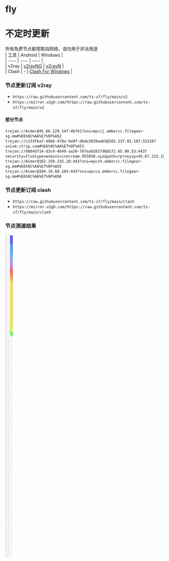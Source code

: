 # fly
# 不定时更新
所有免费节点都爬取自网络，请勿用于非法用途  
|  工具  | Android  | Windows  |  
|  ----  | ----   | ----  |  
| v2ray  | [v2rayNG](https://github.com/2dust/v2rayNG/releases) | [v2rayN](https://github.com/2dust/v2rayN/releases) |  
| Clash  | - | [Clash For Windows](https://github.com/2dust/clashN/releases) | 
  
### 节点更新订阅  v2ray
- `https://raw.githubusercontent.com/ts-sf/fly/main/v2`  
- `https://mirror.v2gh.com/https://raw.githubusercontent.com/ts-sf/fly/main/v2`  

#### 部分节点  
``` 
trojan://Aimer@45.66.129.147:46741?sni=epccj.ambercc.filegear-sg.me#%E6%9C%AA%E7%9F%A52
trojan://c133fbaf-49b6-478a-9a9f-dbde3839aeb5@183.237.91.187:15320?sni=m.ctrip.com#%E6%9C%AA%E7%9F%A53
trojan://6884d714-d3c4-4b49-aa20-767ea92837d6@172.65.90.53:443?security=tls&type=ws&sni=icecream.955850.xyz&path=/proxyip=45.67.215.153:443&proxyIP=null&host=icecream.955850.xyz#%E6%9C%AA%E7%9F%A54
trojan://Aimer@162.159.135.28:443?sni=epcch.ambercc.filegear-sg.me#%E6%9C%AA%E7%9F%A55
trojan://Aimer@104.19.60.184:443?sni=epcca.ambercc.filegear-sg.me#%E6%9C%AA%E7%9F%A56
```
### 节点更新订阅  clash
- `https://raw.githubusercontent.com/ts-sf/fly/main/clash`  
- `https://mirror.v2gh.com/https://raw.githubusercontent.com/ts-sf/fly/main/clash`  

### 节点测速结果
![image](traffic.png)
